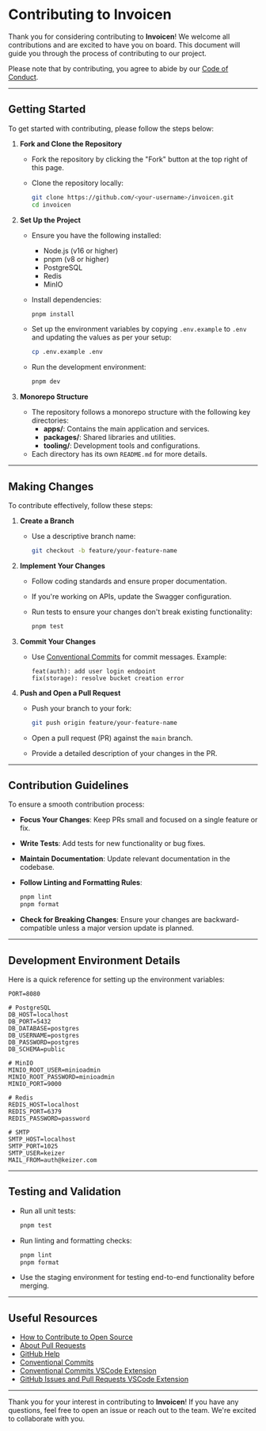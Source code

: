 # Contributing to Invoicen

Thank you for considering contributing to **Invoicen**! We welcome all contributions and are excited to have you on board. This document will guide you through the process of contributing to our project.

Please note that by contributing, you agree to abide by our [Code of Conduct](./CODE_OF_CONDUCT.md).

---

## Getting Started

To get started with contributing, please follow the steps below:

1. **Fork and Clone the Repository**

   - Fork the repository by clicking the "Fork" button at the top right of this page.
   - Clone the repository locally:

     ```bash
     git clone https://github.com/<your-username>/invoicen.git
     cd invoicen
     ```

2. **Set Up the Project**

   - Ensure you have the following installed:
     - Node.js (v16 or higher)
     - pnpm (v8 or higher)
     - PostgreSQL
     - Redis
     - MinIO
   - Install dependencies:

     ```bash
     pnpm install
     ```

   - Set up the environment variables by copying `.env.example` to `.env` and updating the values as per your setup:

     ```bash
     cp .env.example .env
     ```

   - Run the development environment:

     ```bash
     pnpm dev
     ```

3. **Monorepo Structure**
   - The repository follows a monorepo structure with the following key directories:
     - **apps/**: Contains the main application and services.
     - **packages/**: Shared libraries and utilities.
     - **tooling/**: Development tools and configurations.
   - Each directory has its own `README.md` for more details.

---

## Making Changes

To contribute effectively, follow these steps:

1. **Create a Branch**

   - Use a descriptive branch name:

     ```bash
     git checkout -b feature/your-feature-name
     ```

2. **Implement Your Changes**

   - Follow coding standards and ensure proper documentation.
   - If you're working on APIs, update the Swagger configuration.
   - Run tests to ensure your changes don't break existing functionality:

     ```bash
     pnpm test
     ```

3. **Commit Your Changes**

   - Use [Conventional Commits](https://www.conventionalcommits.org/en/v1.0.0/) for commit messages. Example:

     ```
     feat(auth): add user login endpoint
     fix(storage): resolve bucket creation error
     ```

4. **Push and Open a Pull Request**

   - Push your branch to your fork:

     ```bash
     git push origin feature/your-feature-name
     ```

   - Open a pull request (PR) against the `main` branch.
   - Provide a detailed description of your changes in the PR.

---

## Contribution Guidelines

To ensure a smooth contribution process:

- **Focus Your Changes**: Keep PRs small and focused on a single feature or fix.
- **Write Tests**: Add tests for new functionality or bug fixes.
- **Maintain Documentation**: Update relevant documentation in the codebase.
- **Follow Linting and Formatting Rules**:

  ```bash
  pnpm lint
  pnpm format
  ```

- **Check for Breaking Changes**: Ensure your changes are backward-compatible unless a major version update is planned.

---

## Development Environment Details

Here is a quick reference for setting up the environment variables:

```plaintext
PORT=8080

# PostgreSQL
DB_HOST=localhost
DB_PORT=5432
DB_DATABASE=postgres
DB_USERNAME=postgres
DB_PASSWORD=postgres
DB_SCHEMA=public

# MinIO
MINIO_ROOT_USER=minioadmin
MINIO_ROOT_PASSWORD=minioadmin
MINIO_PORT=9000

# Redis
REDIS_HOST=localhost
REDIS_PORT=6379
REDIS_PASSWORD=password

# SMTP
SMTP_HOST=localhost
SMTP_PORT=1025
SMTP_USER=keizer
MAIL_FROM=auth@keizer.com
```

---

## Testing and Validation

- Run all unit tests:

  ```bash
  pnpm test
  ```

- Run linting and formatting checks:

  ```bash
  pnpm lint
  pnpm format
  ```

- Use the staging environment for testing end-to-end functionality before merging.

---

## Useful Resources

- [How to Contribute to Open Source](https://opensource.guide/how-to-contribute/)
- [About Pull Requests](https://help.github.com/articles/about-pull-requests/)
- [GitHub Help](https://help.github.com)
- [Conventional Commits](https://www.conventionalcommits.org/en/v1.0.0/)
- [Conventional Commits VSCode Extension](https://marketplace.visualstudio.com/items?itemName=vivaxy.vscode-conventional-commits)
- [GitHub Issues and Pull Requests VSCode Extension](https://marketplace.visualstudio.com/items?itemName=GitHub.vscode-pull-request-github)

---

Thank you for your interest in contributing to **Invoicen**! If you have any questions, feel free to open an issue or reach out to the team. We're excited to collaborate with you.
